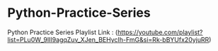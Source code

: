 # Python-Practice-Series
Python Practice Series Playlist Link : (https://youtube.com/playlist?list=PLu0W_9lII9agqZuv_XJen_BEHycIh-FmG&si=Rk-bBYUfx20yjuRR)
